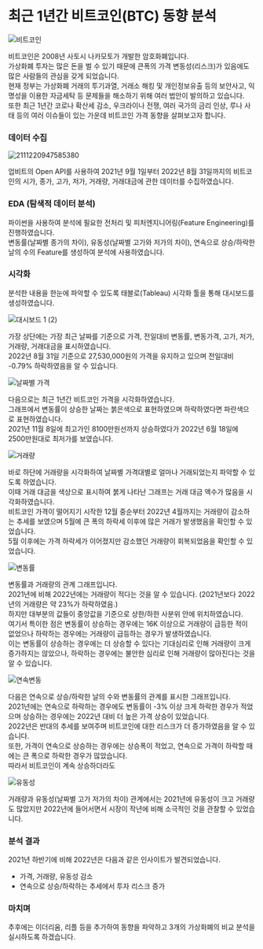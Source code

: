 # 최근 1년간 비트코인(BTC) 동향 분석

![비트코인](https://user-images.githubusercontent.com/50400392/190965497-17f053bf-1508-4335-ac60-30bb138e5499.jpg)

비트코인은 2008년 사토시 나카모토가 개발한 암호화폐입니다.  
가상화폐 투자는 많은 돈을 벌 수 있기 때문에 큰폭의 가격 변동성(리스크)가 있음에도 많은 사람들의 관심을 갖게 되었습니다.  
현재 정부는 가상화폐 거래의 투기과열, 거래소 해킹 및 개인정보유출 등의 보안사고, 익명성을 이용한 자금세탁 등 문제들을 해소하기 위해 여러 법안이 발의하고 있습니다.  
또한 최근 1년간 코로나 확산세 감소, 우크라이나 전쟁, 여러 국가의 금리 인상, 루나 사태 등의 여러 이슈들이 있는 가운데 비트코인 가격 동향을 살펴보고자 합니다.  

### 데이터 수집

![2111220947585380](https://user-images.githubusercontent.com/50400392/190966156-7e393d40-87a5-44f2-8f49-880d9c858b8c.jpg)

업비트의 Open API를 사용하여 2021년 9월 1일부터 2022년 8월 31일까지의 비트코인의 시가, 종가, 고가, 저가, 거래량, 거래대금에 관한 데이터를 수집하였습니다.  

### EDA (탐색적 데이터 분석)

파이썬을 사용하여 분석에 필요한 전처리 및 피처엔지니어링(Feature Engineering)를 진행하였습니다.  
변동률(날짜별 종가의 차이), 유동성(날짜별 고가와 저가의 차이), 연속으로 상승/하락한 날의 수의 Feature를 생성하여 분석에 사용하였습니다.  

### 시각화

분석한 내용을 한눈에 파악할 수 있도록 태블로(Tableau) 시각화 툴을 통해 대시보드를 생성하였습니다.  

![대시보드 1 (2)](https://user-images.githubusercontent.com/50400392/190979472-9fbf3ecc-db41-4a66-a2dc-50708f6ad419.png)

가장 상단에는 가장 최근 날짜를 기준으로 가격, 전일대비 변동률, 변동가격, 고가, 저가, 거래량, 거래대금을 표시하였습니다.  
2022년 8월 31일 기준으로 27,530,000원의 가격을 유지하고 있으며 전일대비 -0.79% 하락하였음을 알 수 있습니다.  

![날짜별 가격](https://user-images.githubusercontent.com/50400392/190971138-8fa6ef82-f5d2-4f17-af05-eee64d74f0f0.PNG)

다음으로는 최근 1년간 비트코인 가격을 시각화하였습니다.  
그래프에서 변동률이 상승한 날짜는 붉은색으로 표현하였으며 하락하였다면 파란색으로 표현하였습니다.  
2021년 11월 8일에 최고가인 8100만원선까지 상승하였다가 2022년 6월 18일에 2500만원대로 최저가를 보였습니다.  

![거래량](https://user-images.githubusercontent.com/50400392/190971732-5213efd9-7f6c-451d-9e71-fc8b9c5cb454.PNG)

바로 하단에 거래량을 시각화하여 날짜별 가격대별로 얼마나 거래되었는지 파악할 수 있도록 하였습니다.  
이때 거래 대금을 색상으로 표시하여 붉게 나타난 그래프는 거래 대금 액수가 많음을 시각화하였습니다.  
비트코인 가격이 떨어지기 시작한 12월 중순부터 2022년 4월까지는 거래량이 감소하는 추세를 보였으며 5월에 큰 폭의 하락세 이후에 많은 거래가 발생했음을 확인할 수 있었습니다.  
5월 이후에는 가격 하락세가 이어졌지만 감소했던 거래량이 회복되었음을 확인할 수 있었습니다.  

![변동률](https://user-images.githubusercontent.com/50400392/190976666-3bf03363-9fb5-41d8-a2ae-616298bd5591.PNG)

변동률과 거래량의 관계 그래프입니다.  
2021년에 비해 2022년에는 거래량이 적다는 것을 알 수 있습니다. (2021년보다 2022년의 거래량은 약 23%가 하락하였음.)  
하지만 대부분의 값들이 중앙값을 기준으로 상한/하한 사분위 안에 위치하였습니다.  
여기서 특이한 점은 변동률이 상승하는 경우에는 16K 이상으로 거래량이 급등한 적이 없었으나 하락하는 경우에는 거래량이 급등하는 경우가 발생하였습니다.  
이는 변동률이 상승하는 경우에는 더 상승할 수 있다는 기대심리로 인해 거래량이 크게 증가하지는 않았으나, 하락하는 경우에는 불안한 심리로 인해 거래량이 많아진다는 것을 알 수 있습니다.  

![연속변동](https://user-images.githubusercontent.com/50400392/190977650-364feb3a-832e-4600-b5ac-30dcb8564184.PNG)

다음은 연속으로 상승/하락한 날의 수와 변동률의 관계를 표시한 그래프입니다.  
2021년에는 연속으로 하락하는 경우에도 변동률이 -3% 이상 크게 하락한 경우가 적었으며 상승하는 경우에는 2022년 대비 더 높은 가격 상승이 있었습니다.  
2022년은 반대의 추세를 보여주며 비트코인에 대한 리스크가 더 증가하였음을 알 수 있습니다.  
또한, 가격이 연속으로 상승하는 경우에는 상승폭이 적었고, 연속으로 가격이 하락할 때에는 큰 폭으로 하락한 경우가 많았습니다.  
따라서 비트코인이 계속 상승하더라도 

![유동성](https://user-images.githubusercontent.com/50400392/190978346-56e23181-cbf8-4cea-a4c0-c902a1a3c36e.PNG)

거래량과 유동성(날짜별 고가 저가의 차이) 관계에서는 2021년에 유동성이 크고 거래량도 많았지만 2022년에 들어서면서 시장이 작년에 비해 소극적인 것을 관찰할 수 있었습니다.  
### 분석 결과

2021년 하반기에 비해 2022년은 다음과 같은 인사이트가 발견되었습니다.  

- 가격, 거래량, 유동성 감소
- 연속으로 상승/하락하는 추세에서 투자 리스크 증가

### 마치며

추후에는 이더리움, 리플 등을 추가하여 동향을 파악하고 3개의 가상화폐의 비교 분석을 실시하도록 하겠습니다.
